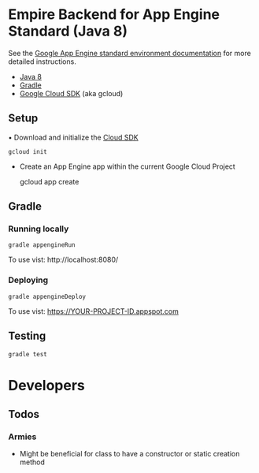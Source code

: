 Empire Backend for App Engine Standard (Java 8)
============================

See the [Google App Engine standard environment documentation][ae-docs] for more
detailed instructions.

[ae-docs]: https://cloud.google.com/appengine/docs/java/


* [Java 8](http://www.oracle.com/technetwork/java/javase/downloads/index.html)
* [Gradle](https://gradle.org/gradle-download/)
* [Google Cloud SDK](https://cloud.google.com/sdk/) (aka gcloud)

## Setup

• Download and initialize the [Cloud SDK](https://cloud.google.com/sdk/)

    gcloud init

* Create an App Engine app within the current Google Cloud Project

    gcloud app create

## Gradle
### Running locally

    gradle appengineRun

To use vist: http://localhost:8080/

### Deploying

    gradle appengineDeploy

To use vist:  https://YOUR-PROJECT-ID.appspot.com

## Testing

    gradle test

# Developers
## Todos
### Armies
 - Might be beneficial for class to have a constructor or static creation method
